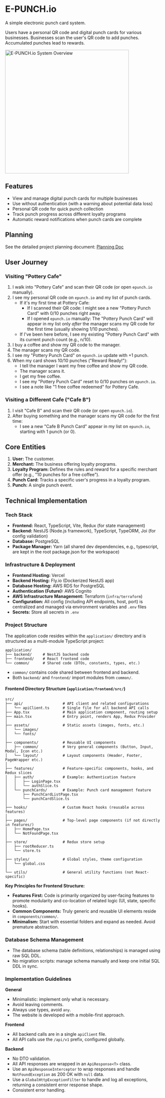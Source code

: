 # E-PUNCH.io

A simple electronic punch card system.

Users have a personal QR code and digital punch cards for various businesses. Businesses scan the user's QR code to add punches. Accumulated punches lead to rewards.

<img src="image.png" alt="E-PUNCH.io System Overview" width="400" />

## Features

* View and manage digital punch cards for multiple businesses
* Use without authentication (with a warning about potential data loss)
* Personal QR code for quick punch collection
* Track punch progress across different loyalty programs
* Automatic reward notifications when punch cards are complete

## Planning

See the detailed project planning document: [Planning Doc](https://docs.google.com/document/d/1aP9CDDbN2PSN6AypOyp7pGCODV2ZQdApm9iQcMuSTGI/edit?tab=t.0#heading=h.bmch098gxbif)

## User Journey

### Visiting "Pottery Cafe"

1.  I walk into "Pottery Cafe" and scan their QR code (or open `epunch.io` manually).
2.  I see my personal QR code on `epunch.io` and my list of punch cards.
    *   If it's my first time at Pottery Cafe:
        *   If I scanned their QR code: I might see a new "Pottery Punch Card" with 0/10 punches right away.
        *   If I opened `epunch.io` manually: The "Pottery Punch Card" will appear in my list only *after* the manager scans my QR code for the first time (usually showing 1/10 punches).
    *   If I've been here before, I see my existing "Pottery Punch Card" with its current punch count (e.g., n/10).
3.  I buy a coffee and show my QR code to the manager.
4.  The manager scans my QR code.
5.  I see my "Pottery Punch Card" on `epunch.io` update with +1 punch.
6.  When my card shows 10/10 punches ("Reward Ready!"):
    *   I tell the manager I want my free coffee and show my QR code.
    *   The manager scans it.
    *   I get my free coffee.
    *   I see my "Pottery Punch Card" reset to 0/10 punches on `epunch.io`.
    *   I see a note like "1 free coffee redeemed" for Pottery Cafe.

### Visiting a Different Cafe ("Cafe B")

1.  I visit "Cafe B" and scan their QR code (or open `epunch.io`).
2.  After buying something and the manager scans my QR code for the first time:
    *   I see a new "Cafe B Punch Card" appear in my list on `epunch.io`, starting with 1 punch (or 0).

## Core Entities

1.  **User:** The customer.
2.  **Merchant:** The business offering loyalty programs.
3.  **Loyalty Program:** Defines the rules and reward for a specific merchant offer (e.g., "10 punches for a free coffee").
4.  **Punch Card:** Tracks a specific user's progress in a loyalty program.
5.  **Punch:** A single punch event.

## Technical Implementation

### Tech Stack
* **Frontend:** React, TypeScript, Vite, Redux (for state management)
* **Backend:** NestJS (Node.js framework), TypeScript, TypeORM, Joi (for config validation)
* **Database:** PostgreSQL
* **Package Manager:** Yarn (all shared dev dependencies, e.g., typescript, are kept in the root package.json for the workspace)

### Infrastructure & Deployment
* **Frontend Hosting:** Vercel
* **Backend Hosting:** Fly.io (Dockerized NestJS app)
* **Database Hosting:** AWS RDS for PostgreSQL
* **Authentication (Future):** AWS Cognito
* **AWS Infrastructure Management:** Terraform (`infra/terraform`)
* **Configuration:** All config (including API endpoints, host, port) is centralized and managed via environment variables and `.env` files
* **Secrets:** Store all secrets in `.env`

### Project Structure

The application code resides within the `application/` directory and is structured as a multi-module TypeScript project:

```
application/
├── backend/     # NestJS backend code
├── frontend/    # React frontend code
└── common/      # Shared code (DTOs, constants, types, etc.)
```
* `common/` contains code shared between frontend and backend.
* Both `backend/` and `frontend/` import modules from `common/`.

#### Frontend Directory Structure (`application/frontend/src/`)

```
src/
├── api/                  # API client and related configurations
│   └── apiClient.ts      # Single file for all backend API calls
├── App.tsx               # Main application component, routing setup
├── main.tsx              # Entry point, renders App, Redux Provider
│
├── assets/               # Static assets (images, fonts, etc.)
│   └── images/
│   └── fonts/
│
├── components/           # Reusable UI components
│   ├── common/           # Very general components (Button, Input, Modal, Icon etc.)
│   └── layout/           # Layout components (Header, Footer, PageWrapper etc.)
│
├── features/             # Feature-specific components, hooks, and Redux slices
│   ├── auth/             # Example: Authentication feature
│   │   ├── LoginPage.tsx
│   │   └── authSlice.ts
│   └── punchCards/       # Example: Punch card management feature
│       ├── PunchCardListPage.tsx
│       └── punchCardSlice.ts
│
├── hooks/                # Custom React hooks (reusable across features)
│
├── pages/                # Top-level page components (if not directly in features/)
│   ├── HomePage.tsx
│   └── NotFoundPage.tsx
│
├── store/                # Redux store setup
│   ├── rootReducer.ts
│   └── store.ts
│
├── styles/               # Global styles, theme configuration
│   └── global.css
│
└── utils/                # General utility functions (not React-specific)
```

**Key Principles for Frontend Structure:**
*   **Features First:** Code is primarily organized by user-facing features to promote modularity and co-location of related logic (UI, state, specific hooks).
*   **Common Components:** Truly generic and reusable UI elements reside in `components/common/`.
*   **Minimalism:** Start with essential folders and expand as needed. Avoid premature abstraction.

### Database Schema Management
* The database schema (table definitions, relationships) is managed using raw SQL DDL.
* No migration scripts: manage schema manually and keep one initial SQL DDL in sync.

### Implementation Guidelines

**General**
- Minimalistic: implement only what is necessary.
- Avoid leaving comments.
- Always use types, avoid `any`.
- The website is developed with a mobile-first approach.

**Frontend**
- All backend calls are in a single `apiClient` file.
- All API calls use the `/api/v1` prefix, configured globally.

**Backend**
- No DTO validation.
- All API responses are wrapped in an `ApiResponse<T>` class.
- Use an `ApiResponseInterceptor` to wrap responses and handle `NotFoundException` as 200 OK with `null` data.
- Use a `GlobalHttpExceptionFilter` to handle and log all exceptions, returning a consistent error response shape.
- Consistent error handling.
